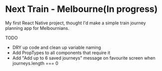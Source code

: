 # Next Train - Melbourne(In progress)
My first React Native project, thought I'd make a simple train journey planning app for Melbournians.

TODO
- DRY up code and clean up variable naming
- Add PropTypes to all components that require it
- Add "Add up to 6 saved journeys" message on favourite screen when journeys.length === 0
